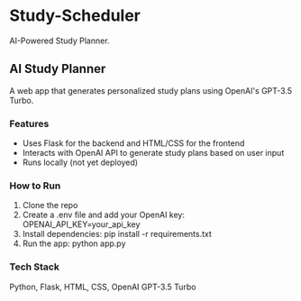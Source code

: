 # Study-Scheduler
AI-Powered Study Planner.
## AI Study Planner

A web app that generates personalized study plans using OpenAI's GPT-3.5 Turbo.

### Features
- Uses Flask for the backend and HTML/CSS for the frontend
- Interacts with OpenAI API to generate study plans based on user input
- Runs locally (not yet deployed)

### How to Run
1. Clone the repo
2. Create a .env file and add your OpenAI key: OPENAI_API_KEY=your_api_key
3. Install dependencies: pip install -r requirements.txt
4. Run the app: python app.py

### Tech Stack
Python, Flask, HTML, CSS, OpenAI GPT-3.5 Turbo
